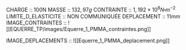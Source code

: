 CHARGE :: 100N
MASSE :: $132,97g$
CONTRAINTE :: $1,192\times 10^{8}N\centerdot m^{-2}$ 
LIMITE_D_ELASTICITE :: NON COMMUNIQUÉE 
DEPLACEMENT :: $11mm$ 
IMAGE_CONTRAINTES ::  ![[EQUERRE_TP/images/Equerre_1_PMMA_contraintes.png]]

IMAGE_DEPLACEMENTS :: ![[Equerre_1_PMMA_deplacement.png]]